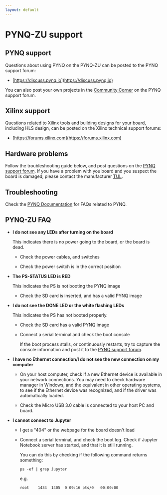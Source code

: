 ```yaml
---
layout: default
---
```


# PYNQ-ZU support

## PYNQ support

Questions about using PYNQ on the PYNQ-ZU can be posted to the PYNQ support forum:

* [https://discuss.pynq.io](https://discuss.pynq.io)

You can also post your own projects in the [Community Corner](https://discuss.pynq.io/c/community-projects-chat/14) on the PYNQ support forum. 



## Xilinx support

Questions related to Xilinx tools and building designs for your board, including HLS design, can be posted on the Xilinx technical support forums:

* [https://forums.xilinx.com](https://forums.xilinx.com)



## Hardware problems

Follow the troubleshooting guide below, and post questions on the [PYNQ support forum](https://discuss.pynq.io/). If you have a problem with you board and you suspect the board is damaged, please contact the manufacturer [TUL](https://www.tul.com.tw/).



## Troubleshooting

Check the [PYNQ Documentation](http://pynq.readthedocs.io/) for FAQs related to PYNQ. 



## PYNQ-ZU FAQ

* **I do not see any LEDs after turning on the board**

  This indicates there is no power going to the board, or the board is dead.

  * Check the power cables, and switches

  * Check the power switch is in the correct position

* **The PS-STATUS LED is RED**

  This indicates the PS is not booting the PYNQ image

  * Check the SD card is inserted, and has a valid PYNQ image

* **I do not see the DONE LED or the white flashing LEDs**

  This indicates the PS has not booted properly. 

  * Check the SD card has a valid PYNQ image

  * Connect a serial terminal and check the boot console

    If the boot process stalls, or continuously restarts, try to capture the console information and post it to the [PYNQ support forum](https://discuss.pynq.io). 

* **I have no Ethernet connection/I do not see the new connection on my computer**

  * On your host computer, check if a new Ethernet device is available in your network connections. You may need to check hardware manager in Windows, and the equivalent in other operating systems, to see if the Ethernet device was recognized, and if the driver was automatically loaded.  

  * Check the Micro USB 3.0 cable is connected to your host PC and board.

* **I cannot connect to Jupyter**

  * I get a "404" or the webpage for the board doesn't load

  * Connect a serial terminal, and check the boot log. Check if Jupyter Notebook server has started, and that it is still running. 

    You can do this by checking if the following command returns something:

    `ps -ef | grep Jupyter` 

    e.g. 

    ```
    root    1434  1405  0 09:16 pts/0   00:00:00
    ```

  

